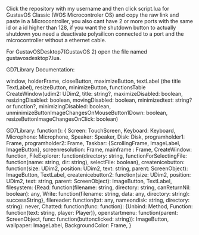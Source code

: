 

<!--
**gustavo838383883/gustavo838383883** is a ✨ _special_ ✨ repository because its `README.md` (this file) appears on your GitHub profile.

Here are some ideas to get you started:

- 🔭 I’m currently working on ...
- 🌱 I’m currently learning ...
- 👯 I’m looking to collaborate on ...
- 🤔 I’m looking for help with ...
- 💬 Ask me about ...
- 📫 How to reach me: ...
- 😄 Pronouns: ...
- ⚡ Fun fact: ...
-->

Click the repository with my username and then click script.lua for GustavOS Classic (WOS Microcontroler OS) and copy the raw link and paste in a Microcontroller, you also cant have 2 or more ports with the same id or a id higher than 128, if you want the shutdown button to actually shutdown you need a deactivate polysilicon connected to a port and the microcontroller without a ethernet cable.

For GustavOSDesktop7(GustavOS 2) open the file named gustavosdesktop7.lua.


GD7Library Documentation:

window, holderFrame, closeButton, maximizeButton, textLabel (the title TextLabel), resizeButton, minimizeButton, functionsTable CreateWindow(udim2: UDim2, title: string?, maximizeDisabled: boolean, resizingDisabled: boolean, movingDisabled: boolean, minimizedtext: string? or function?, minimizingDisabled: boolean, unminimizeButtonImageChangesOnMouseButton1Down: boolean, resizeButtonImageChangesOnClick: boolean)

GD7Library: function(): {
	Screen: TouchScreen,
	Keyboard: Keyboard,
	Microphone: Microphone,
	Speaker: Speaker,
	Disk: Disk,
	programholder1: Frame,
	programholder2: Frame,
	Taskbar: {ScrollingFrame, ImageLabel, ImageButton},
	screenresolution: Frame,
 	mainframe : Frame,
	CreateWindow: function,
	FileExplorer: function(directory: string, functionForSelectingFile: function(name: string, dir: string), selectFile: boolean),
	createnicebutton: function(size: UDim2, position: UDim2, text: string, parent: ScreenObject): ImageButton, TextLabel,
	createnicebutton2: function(size: UDim2, position: UDim2, text: string, parent: ScreenObject): ImageButton, TextLabel,
	filesystem: {Read: function(filename: string,  directory: string, canReturnNil: boolean): any, Write: function(filename: string, data: any, directory: string): successString},
	filereader: function(txt: any, nameondisk: string, directory: string): never,
	Chatted: function(func: function): {Unbind: Method, Function: function(text: string, player: Player)},
 	openstartmenu: function(parent: ScreenObject, func: function(buttonclicked: string)): ImageButton,
  	wallpaper: ImageLabel,
   	BackgroundColor: Frame,
}
